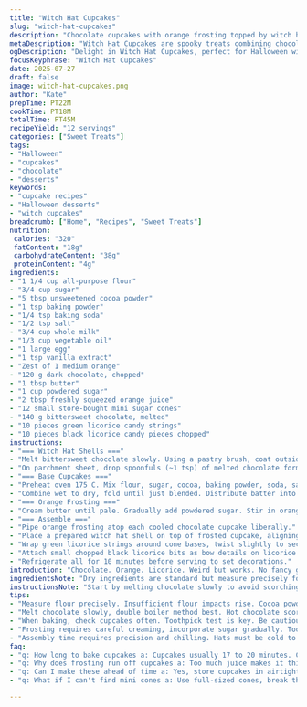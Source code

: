 ```yaml
---
title: "Witch Hat Cupcakes"
slug: "witch-hat-cupcakes"
description: "Chocolate cupcakes with orange frosting topped by witch hats made from mini cones coated in dark chocolate. Green and black licorice used for decoration around the hats. Treats have a crisp chocolate shell and bright citrus icing with candy accents. Prep involves baking base cupcakes, making frosting, coating cones, and assembling hats. Slightly chilled before and after assembly for texture. Suitable for vegetarians and free from nuts."
metaDescription: "Witch Hat Cupcakes are spooky treats combining chocolate and orange flavors, topped with witch hats made of chocolate-coated cones"
ogDescription: "Delight in Witch Hat Cupcakes, perfect for Halloween with chocolate, orange frosting, and witch hat decorations made from cones coated in chocolate"
focusKeyphrase: "Witch Hat Cupcakes"
date: 2025-07-27
draft: false
image: witch-hat-cupcakes.png
author: "Kate"
prepTime: PT22M
cookTime: PT18M
totalTime: PT45M
recipeYield: "12 servings"
categories: ["Sweet Treats"]
tags:
- "Halloween"
- "cupcakes"
- "chocolate"
- "desserts"
keywords:
- "cupcake recipes"
- "Halloween desserts"
- "witch cupcakes"
breadcrumb: ["Home", "Recipes", "Sweet Treats"]
nutrition: 
 calories: "320"
 fatContent: "18g"
 carbohydrateContent: "38g"
 proteinContent: "4g"
ingredients:
- "1 1/4 cup all-purpose flour"
- "3/4 cup sugar"
- "5 tbsp unsweetened cocoa powder"
- "1 tsp baking powder"
- "1/4 tsp baking soda"
- "1/2 tsp salt"
- "3/4 cup whole milk"
- "1/3 cup vegetable oil"
- "1 large egg"
- "1 tsp vanilla extract"
- "Zest of 1 medium orange"
- "120 g dark chocolate, chopped"
- "1 tbsp butter"
- "1 cup powdered sugar"
- "2 tbsp freshly squeezed orange juice"
- "12 small store-bought mini sugar cones"
- "140 g bittersweet chocolate, melted"
- "10 pieces green licorice candy strings"
- "10 pieces black licorice candy pieces chopped"
instructions:
- "=== Witch Hat Shells ==="
- "Melt bittersweet chocolate slowly. Using a pastry brush, coat outside of mini cones with chocolate thickly. Place cones upside down on parchment-lined sheet. Chill 15 minutes for firm set."
- "On parchment sheet, drop spoonfuls (~1 tsp) of melted chocolate forming 5 cm circles. Center each sugar cone upside down on these discs. Chill 50 minutes until solid."
- "=== Base Cupcakes ==="
- "Preheat oven 175 C. Mix flour, sugar, cocoa, baking powder, soda, salt in bowl. In separate, whisk milk, oil, egg, vanilla, orange zest."
- "Combine wet to dry, fold until just blended. Distribute batter into 12 cupcake liners (2/3 full). Bake 17-20 minutes or until toothpick clean. Cool thoroughly."
- "=== Orange Frosting ==="
- "Cream butter until pale. Gradually add powdered sugar. Stir in orange juice slowly until fluffy. Adjust thickness if needed with more juice or sugar."
- "=== Assemble ==="
- "Pipe orange frosting atop each cooled chocolate cupcake liberally."
- "Place a prepared witch hat shell on top of frosted cupcake, aligning cone opening downward."
- "Wrap green licorice strings around cone bases, twist slightly to secure like ribbons."
- "Attach small chopped black licorice bits as bow details on licorice ribbons."
- "Refrigerate all for 10 minutes before serving to set decorations."
introduction: "Chocolate. Orange. Licorice. Weird but works. No fancy gadgets. Store-bought cones keep the structure intact. Baking cupcakes happens fast. Frosting zesty and sticky. Chocolate shells on cones hold the shape. Chill the cones right. Licorice ribbons wrap up the look. Black bits are bows. These Halloween hats sit on cupcakes looking spooky. Slightly bitter and sweet. Textural contrast in each bite. Old dusty witches would approve. Great for gatherings or kids who dare. No nuts make them easier for allergy concerns."
ingredientsNote: "Dry ingredients are standard but measure precisely for cupcake lightness. Cocoa powder affects chocolate intensity so pick unsweetened variety. Milk and egg ensure moist crumb; avoid substitutes since texture depends on them. Orange zest and juice freshen with natural oils, use untreated fruit for best aroma. Dark chocolate can be bittersweet or semisweet but should melt smoothly for coating. Butter in frosting aids creaminess but softened—not melted—to keep proper texture. Powdered sugar sifts to avoid lumps. Store-bought mini sugar cones hold shape better than wafer cones. Licorice strings for decoration rather than flavor intensity; green and black add visual contrast."
instructionsNote: "Start by melting chocolate slowly to avoid scorching; double boiler preferred. Brush evenly so shell isn't thin and fragile but not too thick or heavy. Chilling cones ensures quick set; 15 minutes tested optimum with refrigerate. Chocolate discs act as 'brims' for witch hats, size matters for stability. Baking cupcakes uses moderate oven temperature to balance crumb and moisture; test with toothpick. Frosting requires steady creaming; add citrus juice in increments for ideal spreadability. Assembly best chilled; chocolate hats firm up and reduce melting risk on warm cupcakes. Wrapping licorice ribbons around hats is decorative and helps anchor hats in place. Final chilling step important to fix all elements before serving or packaging."
tips:
- "Measure flour precisely. Insufficient flour impacts rise. Cocoa powder matters too. Unsweetened gives nicer chocolate balance. Don’t swap for sweetened mixes. It alters taste. Use whole milk only. Alternatives compromise moisture."
- "Melt chocolate slowly, double boiler method best. Hot chocolate scorches easily burns taste. Coat cones thick but not too heavy. Thin shells break or fail to hold shape. Cool thoroughly before assembly. It sets structure."
- "When baking, check cupcakes often. Toothpick test is key. Be cautious of overbaking. Dry cupcakes are no good. Cooling stage matters too. Let them cool completely before frosting to prevent melting."
- "Frosting requires careful creaming, incorporate sugar gradually. Too much juice at once leads to runny frosting. Add more powdered sugar if it gets too thin. Adjust thickness for best spreading. Keep a consistent texture."
- "Assembly time requires precision and chilling. Hats must be cold to maintain shape. Wrap licorice tightly for appearance. Use different colors for contrast. Add bows for decoration. Presentation is crucial for festive vibes."
faq:
- "q: How long to bake cupcakes a: Cupcakes usually 17 to 20 minutes. Check with toothpick. If clean, done. Too much time and they dry out too much."
- "q: Why does frosting run off cupcakes a: Too much juice makes it thin. Start with less, gradually add. If thin, more powdered sugar fixes it. Creamy is vital."
- "q: Can I make these ahead of time a: Yes, store cupcakes in airtight container. Frosting can be prepped earlier. Assemble everything just before serving."
- "q: What if I can't find mini cones a: Use full-sized cones, break them down. They can serve same purpose, structure is key. Just adjust ratios for frosting."

---
```

